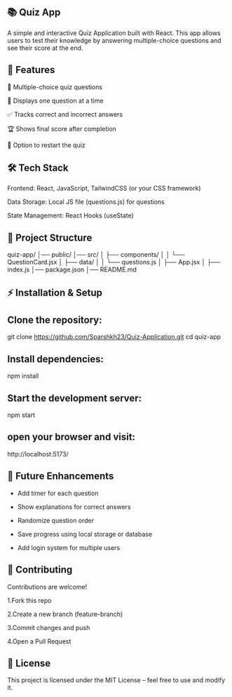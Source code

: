 ## 📚 Quiz App

   A simple and interactive Quiz Application built with React.
   This app allows users to test their knowledge by answering multiple-choice questions and see their score at the end.

## 🚀 Features

🎯 Multiple-choice quiz questions

📝 Displays one question at a time

✅ Tracks correct and incorrect answers

🏆 Shows final score after completion

🔄 Option to restart the quiz

## 🛠 Tech Stack

Frontend: React, JavaScript, TailwindCSS (or your CSS framework)

Data Storage: Local JS file (questions.js) for questions

State Management: React Hooks (useState)

## 📂 Project Structure
quiz-app/
│── public/
│── src/
│   ├── components/
│   │   └── QuestionCard.jsx
│   ├── data/
│   │   └── questions.js
│   ├── App.jsx
│   ├── index.js
│── package.json
│── README.md

## ⚡ Installation & Setup

## Clone the repository:

git clone https://github.com/Sparshkh23/Quiz-Application.git
cd quiz-app


## Install dependencies:

npm install


## Start the development server:

npm start


## open your browser and visit:

http://localhost:5173/

## 🎯 Future Enhancements

- Add timer for each question

- Show explanations for correct answers

- Randomize question order

- Save progress using local storage or database

- Add login system for multiple users

## 🤝 Contributing

Contributions are welcome!

1.Fork this repo

2.Create a new branch (feature-branch)

3.Commit changes and push

4.Open a Pull Request

## 📜 License

This project is licensed under the MIT License – feel free to use and modify it.
